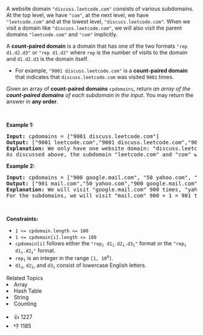 <p>A website domain <code>"discuss.leetcode.com"</code> consists of various subdomains. At the top level, we have <code>"com"</code>, at the next level, we have <code>"leetcode.com"</code>&nbsp;and at the lowest level, <code>"discuss.leetcode.com"</code>. When we visit a domain like <code>"discuss.leetcode.com"</code>, we will also visit the parent domains <code>"leetcode.com"</code> and <code>"com"</code> implicitly.</p>

<p>A <strong>count-paired domain</strong> is a domain that has one of the two formats <code>"rep d1.d2.d3"</code> or <code>"rep d1.d2"</code> where <code>rep</code> is the number of visits to the domain and <code>d1.d2.d3</code> is the domain itself.</p>

<ul> 
 <li>For example, <code>"9001 discuss.leetcode.com"</code> is a <strong>count-paired domain</strong> that indicates that <code>discuss.leetcode.com</code> was visited <code>9001</code> times.</li> 
</ul>

<p>Given an array of <strong>count-paired domains</strong> <code>cpdomains</code>, return <em>an array of the <strong>count-paired domains</strong> of each subdomain in the input</em>. You may return the answer in <strong>any order</strong>.</p>

<p>&nbsp;</p> 
<p><strong>Example 1:</strong></p>

<pre>
<strong>Input:</strong> cpdomains = ["9001 discuss.leetcode.com"]
<strong>Output:</strong> ["9001 leetcode.com","9001 discuss.leetcode.com","9001 com"]
<strong>Explanation:</strong> We only have one website domain: "discuss.leetcode.com".
As discussed above, the subdomain "leetcode.com" and "com" will also be visited. So they will all be visited 9001 times.
</pre>

<p><strong>Example 2:</strong></p>

<pre>
<strong>Input:</strong> cpdomains = ["900 google.mail.com", "50 yahoo.com", "1 intel.mail.com", "5 wiki.org"]
<strong>Output:</strong> ["901 mail.com","50 yahoo.com","900 google.mail.com","5 wiki.org","5 org","1 intel.mail.com","951 com"]
<strong>Explanation:</strong> We will visit "google.mail.com" 900 times, "yahoo.com" 50 times, "intel.mail.com" once and "wiki.org" 5 times.
For the subdomains, we will visit "mail.com" 900 + 1 = 901 times, "com" 900 + 50 + 1 = 951 times, and "org" 5 times.
</pre>

<p>&nbsp;</p> 
<p><strong>Constraints:</strong></p>

<ul> 
 <li><code>1 &lt;= cpdomain.length &lt;= 100</code></li> 
 <li><code>1 &lt;= cpdomain[i].length &lt;= 100</code></li> 
 <li><code>cpdomain[i]</code> follows either the <code>"rep<sub>i</sub> d1<sub>i</sub>.d2<sub>i</sub>.d3<sub>i</sub>"</code> format or the <code>"rep<sub>i</sub> d1<sub>i</sub>.d2<sub>i</sub>"</code> format.</li> 
 <li><code>rep<sub>i</sub></code> is an integer in the range <code>[1, 10<sup>4</sup>]</code>.</li> 
 <li><code>d1<sub>i</sub></code>, <code>d2<sub>i</sub></code>, and <code>d3<sub>i</sub></code> consist of lowercase English letters.</li> 
</ul>

<div><div>Related Topics</div><div><li>Array</li><li>Hash Table</li><li>String</li><li>Counting</li></div></div><br><div><li>👍 1227</li><li>👎 1185</li></div>